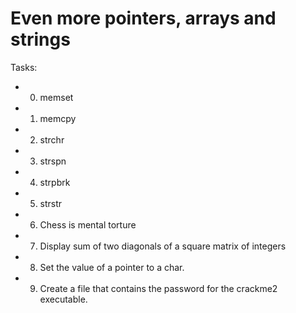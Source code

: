 # Even more pointers, arrays and strings

Tasks:

* 0. memset
* 1. memcpy
* 2. strchr
* 3. strspn
* 4. strpbrk
* 5. strstr
* 6. Chess is mental torture
* 7. Display sum of two diagonals of a square matrix of integers
* 8. Set the value of a pointer to a char. 
* 9. Create a file that contains the password for the crackme2 executable.
